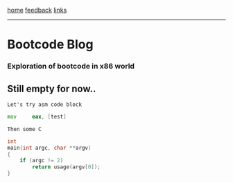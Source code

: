 [home](/)    [feedback](/feedback)     [links](/links)

-----------------------------------------------------------------------------

# Bootcode Blog
### Exploration of bootcode in x86 world
## Still empty for now..

	Let's try asm code block
```asm
mov 	eax, [test]
```

	Then some C

```C
int
main(int argc, char **argv)
{
	if (argc != 2)
		return usage(argv[0]);
}
```

